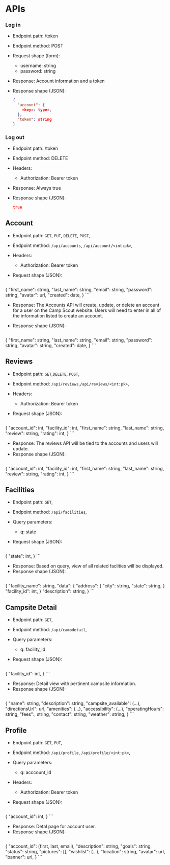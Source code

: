 # APIs

### Log in

* Endpoint path: /token
* Endpoint method: POST

* Request shape (form):
  * username: string
  * password: string

* Response: Account information and a token
* Response shape (JSON):
    ```json
    {
      "account": {
        «key»: type»,
      },
      "token": string
    }
    ```

### Log out

* Endpoint path: /token
* Endpoint method: DELETE

* Headers:
  * Authorization: Bearer token

* Response: Always true
* Response shape (JSON):
    ```json
    true
    ```

## Account

* Endpoint path: `GET`, `PUT`, `DELETE`, `POST`,
* Endpoint method: `/api/accounts`, `/api/account/<int:pk>`,

* Headers:
  * Authorization: Bearer token

* Request shape (JSON):
    ```json
{
  "first_name": string,
  "last_name": string,
  "email": string,
  "password": string,
  "avatar": url,
  "created": date,
}
    ```

* Response: The Accounts API will create, update, or delete an account for a user on the Camp Scout website. Users will need to enter in all of the information listed to create an account.

* Response shape (JSON):
    ```json
{
  "first_name": string,
  "last_name": string,
  "email": string,
  "password": string,
  "avatar": string,
  "created": date,
}
    ```

## Reviews

* Endpoint path: `GET`,`DELETE`, `POST`,
* Endpoint method: `/api/reviews`,`/api/reviews/<int:pk>`,

* Headers:
  * Authorization: Bearer token

* Request shape (JSON):
    ```json
{
  "account_id": int,
  "facility_id": int,
  "first_name": string,
  "last_name": string,
  "review": string,
  "rating": int,
}
    ```

* Response: The reviews API will be tied to the accounts and users will update.
* Response shape (JSON):
    ```json
{
  "account_id": int,
  "facility_id": int,
  "first_name": string,
  "last_name": string,
  "review": string,
  "rating": int,
}
    ```

## Facilities

* Endpoint path: `GET`,
* Endpoint method: `/api/facilities`,
* Query parameters:
  * q: state

* Request shape (JSON):
    ```json
{
  "state": int,
}
    ```

* Response: Based on query, view of all related faclities will be displayed.
* Response shape (JSON):
    ```json
{
  "facility_name": string,
  "data": {
    "address": {
        "city": string,
        "state": string,
    }
    "facility_id": int,
  }
  "description": string,
}
    ```

## Campsite Detail

* Endpoint path: `GET`,
* Endpoint method: `/api/campdetail`,
* Query parameters:
  * q: facility_id

* Request shape (JSON):
    ```json
{
  "facility_id": int,
}
    ```

* Response: Detail view with pertinent campsite information.
* Response shape (JSON):
    ```json
{
   "name": string,
   "description": string,
   "campsite_available": (...),
   "directionsUrl": url,
   "amenities": (...),
   "accessibility": (...),
   "operatingHours": string,
   "fees":, string,
   "contact": string,
   "weather": string,
}
    ```

## Profile

* Endpoint path: `GET`, `PUT`,
* Endpoint method: `/api/profile`, `/api/profile/<int:pk>`,
* Query parameters:
  * q: acccount_id

* Headers:
  * Authorization: Bearer token

* Request shape (JSON):
    ```json
{
  "account_id": int,
}
    ```

* Response: Detal page for account user.
* Response shape (JSON):
    ```json
{
   "account_id": (first, last, email),
   "description": string,
   "goals": string,
   "status": string,
   "pictures": [],
   "wishlist": (...),
   "location": string,
   "avatar": url,
   "banner": url,
}
    ```
